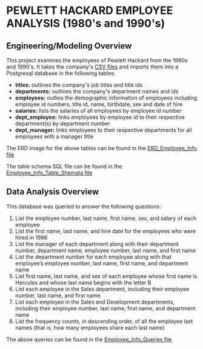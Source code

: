 # PEWLETT HACKARD EMPLOYEE ANALYSIS (1980's and 1990's)

## Engineering/Modeling Overview

This project examines the employees of Pewlett Hackard from the 1980s and 1990's. It takes the company's [CSV files](EmployeeSQL/data) and imports them into a Postgresql database in the following tables:

<ul>
    <li><b>titles:</b> outlines the company's job titles and title ids</li>
    <li><b>departments:</b> outlines the company's department names and ids</li>
    <li><b>employees:</b> outlies the demographic information of employees including employee id numbers, title id, name, birthdate, sex and date of hire</li>
    <li><b>salaries:</b> lists the salaries of all employees by employee id number</li>
    <li><b>dept_employee:</b> links employees by employee id to their respective department(s) by department number</li>
    <li><b>dept_manager:</b> links employees to their respective departments for all employees with a manager title</li>
</ul>

The ERD image for the above tables can be found in the [ERD_Employee_Info file](EmployeeSQL/ERD_Employee_Info.png)

The table schema SQL file can be found in the [Employee_Info_Table_Shemata file](EmployeeSQL/Employee_Info_Table_Shemata.sql)

## Data Analysis Overview

This database was queried to answer the following questions:

<ol>
   <li>List the employee number, last name, first name, sex, and salary of each employee </li>
   <li>List the first name, last name, and hire date for the employees who were hired in 1986</li>
   <li>List the manager of each department along with their department number, department name, employee number, last name, and first name </li>
   <li>List the department number for each employee along with that employee’s employee number, last name, first name, and department name</li>
   <li>List first name, last name, and sex of each employee whose first name is Hercules and whose last name begins with the letter B </li>
   <li>List each employee in the Sales department, including their employee number, last name, and first name</li>
   <li>List each employee in the Sales and Development departments, including their employee number, last name, first name, and department name </li>
   <li>List the frequency counts, in descending order, of all the employee last names (that is, how many employees share each last name) </li>
</ol>

The above queries can be found in the [Employee_Info_Queries file](EmployeeSQL/Employee_Info_Queries.sql)



